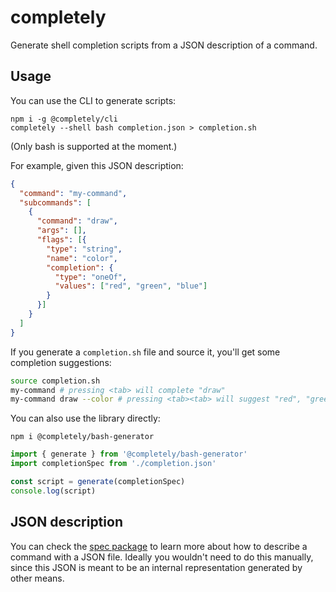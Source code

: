 # completely

Generate shell completion scripts from a JSON description of a command.

## Usage

You can use the CLI to generate scripts:

```
npm i -g @completely/cli
completely --shell bash completion.json > completion.sh
```

(Only bash is supported at the moment.)

For example, given this JSON description:

```json
{
  "command": "my-command",
  "subcommands": [
    {
      "command": "draw",
      "args": [],
      "flags": [{
        "type": "string",
        "name": "color",
        "completion": {
          "type": "oneOf",
          "values": ["red", "green", "blue"]
        }
      }]
    }
  ]
}
```

If you generate a `completion.sh` file and source it, you'll get some completion suggestions:

```bash
source completion.sh
my-command # pressing <tab> will complete "draw"
my-command draw --color # pressing <tab><tab> will suggest "red", "green" and "blue"
```

You can also use the library directly:

```
npm i @completely/bash-generator
```

```typescript
import { generate } from '@completely/bash-generator'
import completionSpec from './completion.json'

const script = generate(completionSpec)
console.log(script)
```

## JSON description

You can check the [spec package](packages/spec) to learn more about how to describe a command with a JSON file. Ideally you wouldn't need to do this manually, since this JSON is meant to be an internal representation generated by other means.
